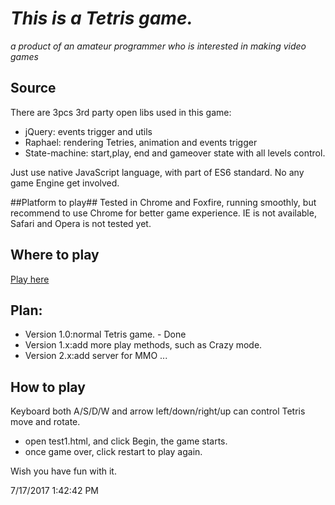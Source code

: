 
# ***This is a Tetris game.*** #

*a product of an amateur programmer who is interested in making video games*

## Source ##
There are 3pcs 3rd party open libs used in this game:
 

- jQuery: events trigger and utils 
- Raphael: rendering Tetries, animation and events trigger
- State-machine: start,play, end and gameover state with all levels control.

Just use native JavaScript language, with part of ES6 standard. No any game Engine get involved. 

##Platform to play##
Tested in Chrome and Foxfire, running smoothly, but recommend to use Chrome for better game experience.
IE is not available, Safari and Opera is not tested yet.

## Where to play ##
[Play here](http://123.57.207.76)

## Plan: ##

- Version 1.0:normal Tetris game. - Done
- Version 1.x:add more play methods, such as Crazy mode.
- Version 2.x:add server for MMO
...

## How to play ##
Keyboard both A/S/D/W and arrow left/down/right/up can control Tetris move and rotate.

- open test1.html, and click Begin, the game starts. 
- once game over, click restart to play again.


Wish you have fun with it.

7/17/2017 1:42:42 PM 
